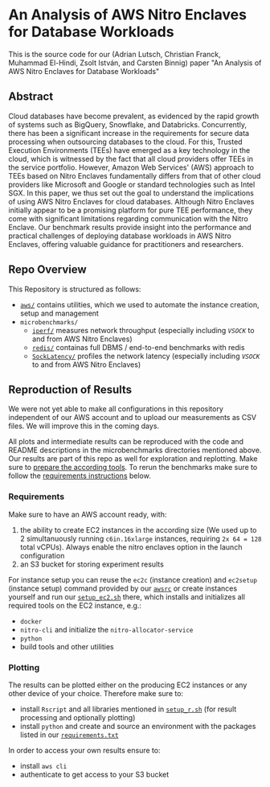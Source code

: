 # An Analysis of AWS Nitro Enclaves for Database Workloads
This is the source code for our (Adrian Lutsch, Christian Franck, Muhammad El-Hindi, Zsolt István, and Carsten Binnig) paper "An Analysis of AWS Nitro Enclaves for Database Workloads"

## Abstract
Cloud databases have become prevalent, as evidenced by the rapid growth of systems such as BigQuery,
Snowflake, and Databricks. Concurrently, there has been a significant increase in the requirements
for secure data processing when outsourcing databases to the cloud. For this, Trusted Execution
Environments (TEEs) have emerged as a key technology in the cloud, which is witnessed by the fact
that all cloud providers offer TEEs in the service portfolio. However, Amazon Web Services' (AWS)
approach to TEEs based on Nitro Enclaves fundamentally differs from that of other cloud providers
like Microsoft and Google or standard technologies such as Intel SGX. In this paper, we thus set
out the goal to understand the implications of using AWS Nitro Enclaves for cloud databases. Although
Nitro Enclaves initially appear to be a promising platform for pure TEE performance, they come with
significant limitations regarding communication with the Nitro Enclave. Our benchmark results provide
insight into the performance and practical challenges of deploying database workloads in AWS Nitro
Enclaves, offering valuable guidance for practitioners and researchers.

## Repo Overview
This Repository is structured as follows:

- [`aws/`](./aws/) contains utilities, which we used to automate the instance creation, setup and management
- `microbenchmarks/`
  - [`iperf/`](./microbenchmarks/iperf/) measures network throughput (especially including *`VSOCK`* to and from AWS Nitro Enclaves)
  - [`redis/`](./microbenchmarks/redis/) containas full DBMS / end-to-end benchmarks with redis
  - [`SockLatency/`](./microbenchmarks/SockLatency/) profiles the network latency (especially including *`VSOCK`* to and from AWS Nitro Enclaves)

## Reproduction of Results

We were not yet able to make all configurations in this repository independent of our AWS account and to upload our measurements as CSV files. We will improve this in the coming days.

All plots and intermediate results can be reproduced with the code and README descriptions in the microbenchmarks directories mentioned above.
Our results are part of this repo as well for exploration and replotting. Make sure to [prepare the according tools](#plotting).
To rerun the benchmarks make sure to follow the [requirements instructions](#requirements) below.

### Requirements

Make sure to have an AWS account ready, with:
1) the ability to create EC2 instances in the according size (We used up to 2 simultanuously running `c6in.16xlarge` instances, requiring `2x 64 = 128` total vCPUs). Always enable the nitro enclaves option in the launch configuration
1) an S3 bucket for storing experiment results

For instance setup you can reuse the `ec2c` (instance creation) and `ec2setup` (instance setup) command provided by our [`awsrc`](./aws/awsrc) or create instances yourself and run our [`setup_ec2.sh`](./aws/setup_ec2.sh) there, which installs and initializes all required tools on the EC2 instance, e.g.:
- `docker`
- `nitro-cli` and initialize the `nitro-allocator-service`
- `python`
- build tools and other utilities

### Plotting
The results can be plotted either on the producing EC2 instances or any other device of your choice. Therefore make sure to:
- install `Rscript` and all libraries mentioned in [`setup_r.sh`](./aws/setup_r.sh) (for result processing and optionally plotting)
- install `python` and create and source an environment with the packages listed in our [`requirements.txt`](./requirements.txt)

In order to access your own results ensure to:
- install `aws cli`
- authenticate to get access to your S3 bucket
